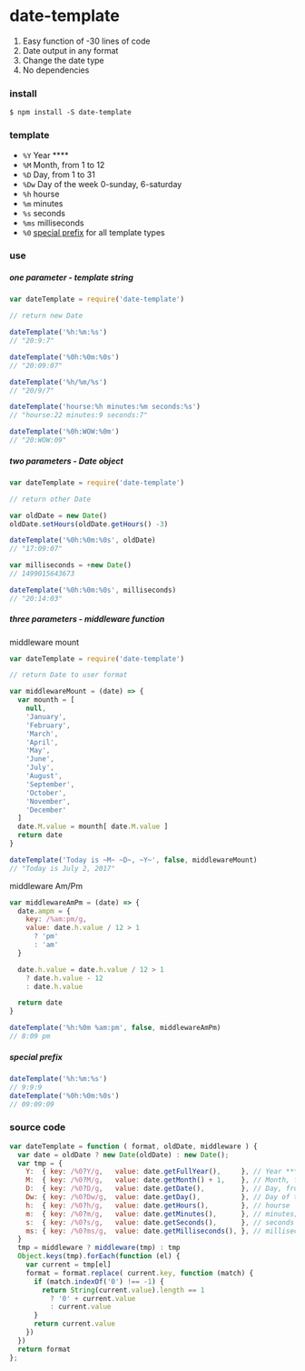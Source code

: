 # date-template

1. Easy function of -30 lines of code
1. Date output in any format
1. Change the date type
1. No dependencies
 
### install
```$ npm install -S date-template```

### template

- ```%Y``` Year ****
- ```%M``` Month, from 1 to 12
- ```%D``` Day, from 1 to 31
- ```%Dw``` Day of the week 0-sunday, 6-saturday
- ```%h``` hourse
- ```%m``` minutes
- ```%s``` seconds
- ```%ms``` milliseconds
- ```%0``` [special prefix](#special-prefix) for all template types

### use

##### one parameter - template string

```javascript
var dateTemplate = require('date-template')

// return new Date

dateTemplate('%h:%m:%s')
// "20:9:7"

dateTemplate('%0h:%0m:%0s')
// "20:09:07"

dateTemplate('%h/%m/%s')
// "20/9/7"

dateTemplate('hourse:%h minutes:%m seconds:%s')
// "hourse:22 minutes:9 seconds:7"

dateTemplate('%0h:WOW:%0m')
// "20:WOW:09"
```

##### two parameters - Date object

```javascript
var dateTemplate = require('date-template')

// return other Date

var oldDate = new Date()
oldDate.setHours(oldDate.getHours() -3)

dateTemplate('%0h:%0m:%0s', oldDate)
// "17:09:07"

var milliseconds = +new Date()
// 1499015643673

dateTemplate('%0h:%0m:%0s', milliseconds)
// "20:14:03"
```

##### three parameters - middleware function

middleware mount
```javascript
var dateTemplate = require('date-template')

// return Date to user format

var middlewareMount = (date) => {
  var mounth = [
    null,
    'January',
    'February',
    'March',
    'April',
    'May',
    'June',
    'July',
    'August',
    'September',
    'October',
    'November',
    'December'
  ]
  date.M.value = mounth[ date.M.value ]
  return date
}

dateTemplate('Today is ~M~ ~D~, ~Y~', false, middlewareMount)
// "Today is July 2, 2017"
```

middleware Am/Pm
```javascript
var middlewareAmPm = (date) => {
  date.ampm = {
    key: /%am:pm/g,
    value: date.h.value / 12 > 1
      ? 'pm'
      : 'am'
  }

  date.h.value = date.h.value / 12 > 1
    ? date.h.value - 12
    : date.h.value

  return date
}

dateTemplate('%h:%0m %am:pm', false, middlewareAmPm)
// 8:09 pm
```

##### special prefix
```javascript
dateTemplate('%h:%m:%s')
// 9:9:9
dateTemplate('%0h:%0m:%0s')
// 09:09:09
```

### source code
```javascript
var dateTemplate = function ( format, oldDate, middleware ) {
  var date = oldDate ? new Date(oldDate) : new Date();
  var tmp = {
    Y:  { key: /%0?Y/g,   value: date.getFullYear(),     }, // Year ****
    M:  { key: /%0?M/g,   value: date.getMonth() + 1,    }, // Month, from 1 to 12
    D:  { key: /%0?D/g,   value: date.getDate(),         }, // Day, from 1 to 31
    Dw: { key: /%0?Dw/g,  value: date.getDay(),          }, // Day of the week 0-sunday, 6-saturday
    h:  { key: /%0?h/g,   value: date.getHours(),        }, // hourse
    m:  { key: /%0?m/g,   value: date.getMinutes(),      }, // minutes;
    s:  { key: /%0?s/g,   value: date.getSeconds(),      }, // seconds
    ms: { key: /%0?ms/g,  value: date.getMilliseconds(), }, // milliseconds
  }
  tmp = middleware ? middleware(tmp) : tmp
  Object.keys(tmp).forEach(function (el) {
    var current = tmp[el]
    format = format.replace( current.key, function (match) {
      if (match.indexOf('0') !== -1) {
        return String(current.value).length == 1
          ? '0' + current.value
          : current.value
      }
      return current.value
    })
  })
  return format
};
```